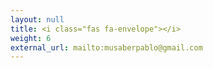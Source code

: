 ```yaml
---
layout: null
title: <i class="fas fa-envelope"></i>
weight: 6
external_url: mailto:musaberpablo@gmail.com
---
```

